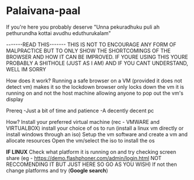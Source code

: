 # Palaivana-paal
If you're here you probably deserve "Unna pekuradhuku puli ah pethurundha kottai avudhu eduthurukalam"



-------READ THIS-------
THIS IS NOT TO ENCOURAGE ANY FORM OF MALPRACTICE BUT TO ONLY SHOW THE SHORTCOMINGS OF THE BROWSER AND HOW IT CAN BE IMPROVED. IF YOURE USING THIS YOURE PROBABLY A SHITHOLE (JUST AS I AM) AND IF YOU CANT UNDERSTAND, WELL IM SORRY 



How does it work?
  Running a safe browser on a VM (provided it does not detect vm) makes it so the lockdown browser only locks down the vm it is running on and not the host machine allowing anyone to pop out the vm's display 


Prereq
-Just a bit of time and patience
-A decently decent pc 


How?
Install your preferred virtual machine (rec - VMWARE and VIRTUALBOX)
install your choice of os to run (install a linux vm directly or install windows through an iso)
Setup the vm software and create a vm and allocate resources 
Open the vm/select the iso to install the os 

**IF LINUX**
Check what platform it is running on and try checking screen share (eg - https://demo.flashphoner.com/admin/login.html  NOT RECCOMENDING IT BUT JUST HERE SO GO AS YOU WISH)
If not then change platforms and try (**Google search**)
